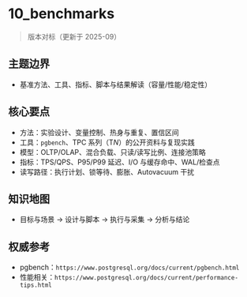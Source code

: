 ﻿# 10_benchmarks

> 版本对标（更新于 2025-09）

## 主题边界

- 基准方法、工具、指标、脚本与结果解读（容量/性能/稳定性）

## 核心要点

- 方法：实验设计、变量控制、热身与重复、置信区间
- 工具：`pgbench`、TPC 系列（T*N*）的公开资料与复现实践
- 模型：OLTP/OLAP、混合负载、只读/读写比例、连接池策略
- 指标：TPS/QPS、P95/P99 延迟、I/O 与缓存命中、WAL/检查点
- 读写路径：执行计划、锁等待、膨胀、Autovacuum 干扰

## 知识地图

- 目标与场景 → 设计与脚本 → 执行与采集 → 分析与结论

## 权威参考

- pgbench：`https://www.postgresql.org/docs/current/pgbench.html`
- 性能相关：`https://www.postgresql.org/docs/current/performance-tips.html`
